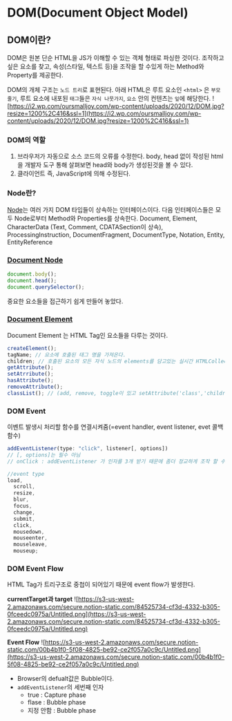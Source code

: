 # DOM(Document Object Model)

## DOM이란?

DOM은 원본 단순 HTML을 JS가 이해할 수 있는 객체 형태로 파싱한 것이다.
조작하고 싶은 요소를 찾고, 속성(스타일, 텍스트 등)을 조작을 할 수있게 하는 Method와 Property를 제공한다.

DOM의 개체 구조는 `노드 트리`로 표현된다.
아래 HTML은 루트 요소인 `<html>` 은 `부모 줄기`, 루트 요소에 내포된 `태그`들은 `자식 나뭇가지`, `요소` 안의 컨텐츠는 `잎`에 해당한다.
![https://i2.wp.com/oursmalljoy.com/wp-content/uploads/2020/12/DOM.jpg?resize=1200%2C416&ssl=1](https://i2.wp.com/oursmalljoy.com/wp-content/uploads/2020/12/DOM.jpg?resize=1200%2C416&ssl=1)

### DOM의 역할

1. 브라우저가 자동으로 소스 코드의 오류를 수정한다.
   body, head 없이 작성된 html을 개발자 도구 통해 살펴보면 head와 body가 생성된것을 볼 수 있다.
2. 클라이언트 즉, JavaScript에 의해 수정된다.

### Node란?

[Node](https://developer.mozilla.org/ko/docs/Web/API/Node)는 여러 가지 DOM 타입들이 상속하는 인터페이스이다.
다음 인터페이스들은 모두 Node로부터 Method와 Properties를 상속한다.
Document, Element, CharacterData (Text, Comment, CDATASection이 상속), ProcessingInstruction, DocumentFragment, DocumentType, Notation, Entity, EntityReference

### [Document Node](https://developer.mozilla.org/ko/docs/Web/API/Document)

```jsx
document.body();
document.head();
document.querySelector();
```

중요한 요소들을 접근하기 쉽게 만들어 놓았다.

### [Document Element](https://developer.mozilla.org/ko/docs/Web/API/Element)

Document Element 는 HTML Tag인 요소들을 다루는 것이다.

```jsx
createElement();
tagName; // 요소에 호출된 태그 명을 가져온다.
children; // 호출된 요소의 모든 자식 노드의 elements를 담고있는 실시간 HTMLCollection을 반환.
getAttribute();
setAtrribute();
hasAttribute();
removeAttribute();
classList(); // (add, remove, toggle이 있고 setAttribute('class','children')는 class를 대체한다는 점에서 classList와 다르다.)
```

### DOM Event

이벤트 발생시 처리할 함수를 연결시켜줌(=event handler, event listener, evet 콜백함수)

```jsx
addEventListener(type: "click", listener[, options])
// [, options]는 필수 아님
// onClick : addEventListener 가 인자를 3개 받기 때문에 좀더 정교하게 조작 할 수 있음.
```

```jsx
//event type
load,
  scroll,
  resize,
  blur,
  focus,
  change,
  submit,
  click,
  mousedown,
  mouseenter,
  mouseleave,
  mouseup;
```

### DOM Event Flow

HTML Tag가 트리구조로 중첩이 되어있기 때문에 event flow가 발생한다.

**currentTarget과 target**
![https://s3-us-west-2.amazonaws.com/secure.notion-static.com/84525734-cf3d-4332-b305-0fceedc0975a/Untitled.png](https://s3-us-west-2.amazonaws.com/secure.notion-static.com/84525734-cf3d-4332-b305-0fceedc0975a/Untitled.png)

**Event Flow**
![https://s3-us-west-2.amazonaws.com/secure.notion-static.com/00b4b1f0-5f08-4825-be92-ce2f057a0c9c/Untitled.png](https://s3-us-west-2.amazonaws.com/secure.notion-static.com/00b4b1f0-5f08-4825-be92-ce2f057a0c9c/Untitled.png)

- Browser의 defualt값은 Bubble이다.
- `addEventListener`의 세번째 인자
  - true : Capture phase
  - flase : Bubble phase
  - 지정 안함 : Bubble phase
